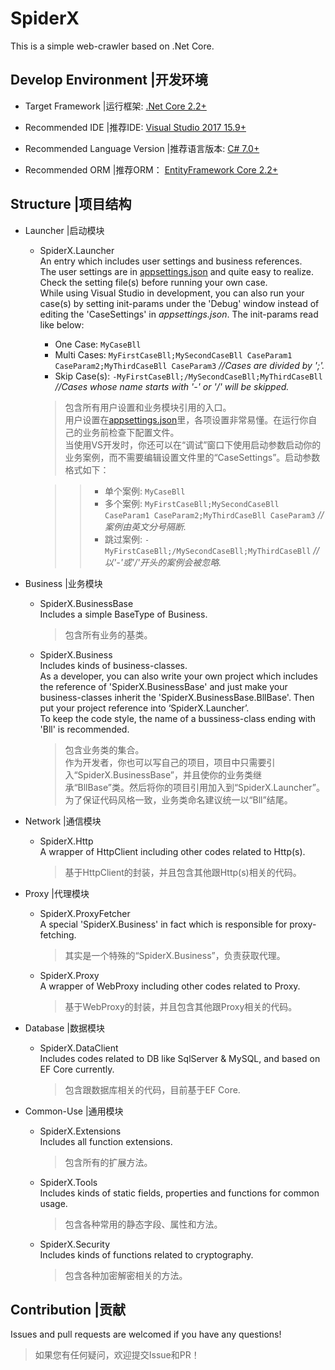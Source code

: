 # SpiderX

This is a simple web-crawler based on .Net Core.

## Develop Environment |开发环境

- Target Framework |运行框架: [.Net Core 2.2+](https://dotnet.microsoft.com/learn/dotnet/hello-world-tutorial)

- Recommended IDE |推荐IDE: [Visual Studio 2017 15.9+](https://visualstudio.microsoft.com/zh-hans/downloads/)

- Recommended Language Version |推荐语言版本: [C# 7.0+](https://docs.microsoft.com/zh-cn/dotnet/csharp/whats-new/)

- Recommended ORM |推荐ORM： [EntityFramework Core 2.2+](https://docs.microsoft.com/zh-cn/ef/index#pivot=efcore)

## Structure |项目结构

- Launcher |启动模块

  - SpiderX.Launcher  
    An entry which includes user settings and business references.  
    The user settings are in [appsettings.json](https://github.com/LeaFrock/SpiderX/blob/master/SpiderX.Launcher/AppSettings/appsettings.json) and quite easy to realize. Check the setting file(s) before running your own case.  
    While using Visual Studio in development, you can also run your case(s) by setting init-params under the 'Debug' window instead of editing the 'CaseSettings' in *appsettings.json*. The init-params read like below:

    - One Case: `MyCaseBll`
    - Multi Cases: `MyFirstCaseBll;MySecondCaseBll CaseParam1 CaseParam2;MyThirdCaseBll CaseParam3` *//Cases are divided by ';'.*
    - Skip Case(s): `-MyFirstCaseBll;/MySecondCaseBll;MyThirdCaseBll` *//Cases whose name starts with '-' or '/' will be skipped.*

    >包含所有用户设置和业务模块引用的入口。  
    >用户设置在[appsettings.json](https://github.com/LeaFrock/SpiderX/blob/master/SpiderX.Launcher/AppSettings/appsettings.json)里，各项设置非常易懂。在运行你自己的业务前检查下配置文件。  
    >当使用VS开发时，你还可以在“调试”窗口下使用启动参数启动你的业务案例，而不需要编辑设置文件里的“CaseSettings”。启动参数格式如下：

    >>- 单个案例: `MyCaseBll`
    >>- 多个案例: `MyFirstCaseBll;MySecondCaseBll CaseParam1 CaseParam2;MyThirdCaseBll CaseParam3` *//案例由英文分号隔断.*
    >>- 跳过案例: `-MyFirstCaseBll;/MySecondCaseBll;MyThirdCaseBll` *//以'-'或'/'开头的案例会被忽略.*

- Business |业务模块

  - SpiderX.BusinessBase  
    Includes a simple BaseType of Business.
    >包含所有业务的基类。

  - SpiderX.Business  
    Includes kinds of business-classes.  
    As a developer, you can also write your own project which includes the reference of 'SpiderX.BusinessBase' and just make your business-classes inherit the 'SpiderX.BusinessBase.BllBase'. Then put your project reference into ‘SpiderX.Launcher’.  
    To keep the code style, the name of a bussiness-class ending with 'Bll' is recommended.
    >包含业务类的集合。  
    >作为开发者，你也可以写自己的项目，项目中只需要引入“SpiderX.BusinessBase”，并且使你的业务类继承“BllBase”类。然后将你的项目引用加入到“SpiderX.Launcher”。  
    >为了保证代码风格一致，业务类命名建议统一以“Bll”结尾。

- Network |通信模块

  - SpiderX.Http  
    A wrapper of HttpClient including other codes related to Http(s).
    >基于HttpClient的封装，并且包含其他跟Http(s)相关的代码。

- Proxy |代理模块

  - SpiderX.ProxyFetcher  
    A special 'SpiderX.Business' in fact which is responsible for proxy-fetching.
    >其实是一个特殊的“SpiderX.Business”，负责获取代理。

  - SpiderX.Proxy  
    A wrapper of WebProxy including other codes related to Proxy.
    >基于WebProxy的封装，并且包含其他跟Proxy相关的代码。

- Database |数据模块

  - SpiderX.DataClient  
    Includes codes related to DB like SqlServer & MySQL, and based on EF Core currently.
    >包含跟数据库相关的代码，目前基于EF Core.

- Common-Use |通用模块

  - SpiderX.Extensions  
    Includes all function extensions.
    >包含所有的扩展方法。

  - SpiderX.Tools  
    Includes kinds of static fields, properties and functions for common usage.
    >包含各种常用的静态字段、属性和方法。

  - SpiderX.Security  
    Includes kinds of functions related to cryptography.
    >包含各种加密解密相关的方法。

## Contribution |贡献

Issues and pull requests are welcomed if you have any questions!
>如果您有任何疑问，欢迎提交Issue和PR！

